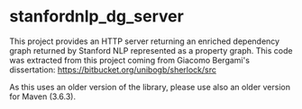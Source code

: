 # stanfordnlp_dg_server

This project provides an HTTP server returning an enriched dependency graph returned by Stanford NLP represented as a property graph. This code was extracted from this project coming from Giacomo Bergami's dissertation: https://bitbucket.org/unibogb/sherlock/src

As this uses an older version of the library, please use also an older version for Maven (3.6.3).
